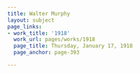 ```yaml
---
title: Walter Murphy
layout: subject
page_links:
- work_title: '1918'
  work_url: pages/works/1918
  page_title: Thursday, January 17, 1918
  page_anchor: page-393

---
```

